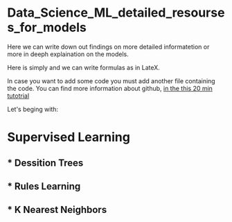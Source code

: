 # Data_Science_ML_detailed_resourses_for_models

Here we can write down out findings on more detailed informatetion or more in deeph explaination on the models. 


Here is simply and we can write formulas as in LateX. 

In case you want to add some code you must add another file containing the code. You can find more information about github, [in the this 20 min tutotrial](https://blog.udemy.com/github-tutorial-how-to-make-your-first-github-repository/?utm_source=adwords&utm_medium=udemyads&utm_campaign=DSA_Catchall_la.EN_cc.ROW&utm_content=deal4584&utm_term=_._ag_88010211481_._ad_437497337004_._kw__._de_c_._dm__._pl__._ti_dsa-406594358574_._li_9069516_._pd__._&matchtype=b&gclid=CjwKCAjwzIH7BRAbEiwAoDxxTpTbuNkvED7TKp-pfsGhLzEX-cB2wpeCDmdAaRK32ApJhJXJCIOTAxoC1Q0QAvD_BwE) 

Let's beging with:

# Supervised Learning

## * Dessition Trees

## * Rules Learning 

## * K Nearest Neighbors
